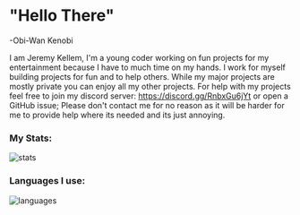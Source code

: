 # "Hello There"
-Obi-Wan Kenobi


I am Jeremy Kellem, I'm a young coder working on fun projects for my entertainment because I have to much time on my hands. I work for myself building projects for fun and to help others. While my major projects are mostly private you can enjoy all my other projects.
For help with my projects feel free to join my discord server: https://discord.gg/RnbxGu6jYt or open a GitHub issue; Please don't contact me for no reason as it will be harder for me to provide help where its needed and its just annoying.


### My Stats:
![stats](https://github-readme-stats.vercel.app/api?username=kgsensei&theme=tokyonight&bg_color=DEG,0d1117,0d1117,8b949e&hide_border=true)

### Languages I use:
![languages](https://github-readme-stats.vercel.app/api/top-langs/?username=kgsensei&theme=tokyonight&layout=compact&bg_color=DEG,0d1117,0d1117,8b949e&hide_border=true)
